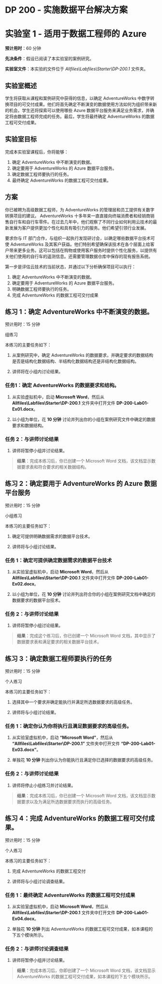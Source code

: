 ﻿---
lab:
    title: '适用于数据工程师的 Azure'
    module: '模块 1:适用于数据工程师的 Azure'
---

# DP 200 - 实施数据平台解决方案
# 实验室 1 - 适用于数据工程师的 Azure

**预计用时**：60 分钟

**先决条件**：假设已阅读了本实验室的案例研究。

**实验室文件**：本实验的文件位于 _Allfiles\Labfiles\Starter\DP-200.1_ 文件夹。

## 实验室概述

学生将获取从课程和案例研究中获得的信息，以确定 AdventureWorks 中数字转换项目的可交付成果。他们将首先确定不断演变的数据使用方法如何为组织带来新的机会。学生还将探索可以使用哪些 Azure 数据平台服务来满足业务需求，并确定将由数据工程师完成的任务。最后，学生将最终确定 AdventureWorks 的数据工程可交付成果。

## 实验室目标
  
完成本实验室课程后，你将能够：

1. 确定 AdventureWorks 中不断演变的数据。
2. 确定要用于 AdventureWorks 的 Azure 数据平台服务。
3. 确定数据工程师要执行的任务。
4. 最终确定 AdventureWorks 的数据工程可交付成果。

## 方案
  
你已被聘为高级数据工程师，为 AdventureWorks 的管理层和员工提供有关数字转换项目的建议。  AdventureWorks 十多年来一直直接向终端消费者和经销商销售自行车和自行车零件。在过去几年中，他们观察了不同行业如何利用云技术的最新发展为客户提供更加个性化和具有吸引力的服务。他们希望引领行业发展。

要求你与 IT 部门合作，与组织一起执行发现研讨会，以确定哪些数据平台技术可使 AdventureWorks 及其客户获益。他们特别希望确保该技术在各个层面上给客户带来更多业务。这可以包括在购物或使用客户服务时提供个性化服务，以提供有关他们使用的自行车的遥测信息。还需要管理数据仓库中保存的现有报告系统。

第一步是评估云技术的当前状态，并通过以下分析确保项目可以执行：

1. 确定 AdventureWorks 中不断演变的数据。
2. 确定要用于 AdventureWorks 的 Azure 数据平台服务。
3. 明确数据工程师要执行的任务。
4. 完成 AdventureWorks 的数据工程可交付成果

## 练习 1：确定 AdventureWorks 中不断演变的数据。

预计用时：15 分钟

组练习
  
本练习的主要任务如下：

1. 从案例研究中，确定 AdventureWorks 的数据要求，并确定要求的数据结构是否是结构化数据结构、半结构化数据结构还是非结构化数据结构。

1. 讲师将在小组内讨论结果。

### 任务1：确定 AdventureWorks 的数据要求和结构。

1. 从实验虚拟机中，启动 **Microsoft Word**，然后从 **Allfiles\Labfiles\Starter\DP-200.1** 文件夹中打开文件 **DP-200-Lab01-Ex01.docx**。

1. 以小组为单位，花 **10 分钟** 讨论并列出你的小组在案例研究文件中确定的数据要求和数据结构。

### 任务 2：与讲师讨论结果

1. 讲师将暂停小组并讨论结果。

> **结果**：完成本练习后，你已创建一个 Microsoft Word 文档，该文档显示数据要求表和符合要求的相关数据结构。

## 练习 2：确定要用于 AdventureWorks 的 Azure 数据平台服务
  
预计用时：15 分钟

小组练习
  
本练习的主要任务如下：

1. 确定可提供明确数据需求的数据平台技术。

1. 讲师将与小组讨论结果。

### 任务 1：确定可提供确定数据需求的数据平台技术

1. 从实验室虚拟机中，启动 **Microsoft Word**，然后从 **Allfiles\Labfiles\Starter\DP-200.1** 文件夹中打开文件 **DP-200-Lab01-Ex02.docx**。

1. 以小组为单位，花 **10 分钟** 讨论并列出符合你的小组在案例研究文档中确定的数据要求的数据平台技术。

### 任务 2：与讲师讨论结果

1. 讲师将暂停小组讨论结果。

> **结果**：完成这个练习后，你已创建一个 Microsoft Word 文档，其中显示了数据要求表和满足要求的相关数据平台技术。

## 练习 3：确定数据工程师要执行的任务
  
预计用时：15 分钟

个人练习
  
本练习的主要任务如下：

1. 选择其中一个要求并确定能执行并满足所选数据要求的高级任务。

1. 讲师将与小组讨论结果。

### 任务 1：确定你认为你将执行且满足数据要求的高级任务。

1. 从实验室虚拟机中，启动 **“Microsoft Word”**，然后从 **“Allfiles\Labfiles\Starter\DP-200.1”** 文件夹中打开文件 **“DP-200-Lab01-Ex03.docx”**。

1. 单独花 **10 分钟** 列出你认为你能执行且满足你已选择的数据要求的高级任务。

### 任务 2：与讲师讨论结果

1. 讲师将停止小组练习并讨论结果。

> **结果**：完成本练习后，你已创建一个 Microsoft Word 文档，该文档显示数据要求以及为满足所选数据要求而执行的高级任务。

## 练习 4：完成 AdventureWorks 的数据工程可交付成果。
  
预计用时：15 分钟

个人练习
  
本练习的主要任务如下：

1. 完成 AdventureWorks 的数据工程交付

1. 讲师将与小组讨论调查结果。

### 任务 1：最终确定 AdventureWorks 的数据工程可交付成果

1. 从实验室虚拟机中，启动 **Microsoft Word**，然后从 **Allfiles\Labfiles\Starter\DP-200.1** 文件夹中打开文件 **DP-200-Lab01-Ex04.docx**。

1. 单独花 **10 分钟** 列出 AdventureWorks 的数据工程可交付成果，如本课程的下五个模块所示。

### 任务 2：与讲师讨论调查结果

1. 讲师将暂停小组并讨论结果。

> **结果**：完成本练习后，你即创建了一个 Microsoft Word 文档，该文档显示 AdventureWorks 的数据工程可交付成果，如本课程的下五个模块所示。
